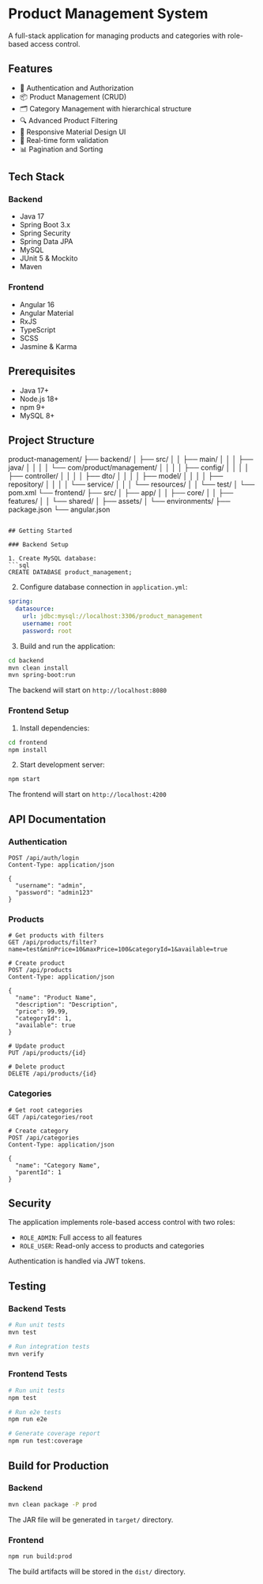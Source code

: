 # Product Management System

A full-stack application for managing products and categories with role-based access control.

## Features

- 🔐 Authentication and Authorization
- 📦 Product Management (CRUD)
- 🗂️ Category Management with hierarchical structure
- 🔍 Advanced Product Filtering
- 📱 Responsive Material Design UI
- 🔄 Real-time form validation
- 📊 Pagination and Sorting

## Tech Stack

### Backend
- Java 17
- Spring Boot 3.x
- Spring Security
- Spring Data JPA
- MySQL
- JUnit 5 & Mockito
- Maven

### Frontend
- Angular 16
- Angular Material
- RxJS
- TypeScript
- SCSS
- Jasmine & Karma

## Prerequisites

- Java 17+
- Node.js 18+
- npm 9+
- MySQL 8+

## Project Structure 

product-management/
├── backend/
│ ├── src/
│ │ ├── main/
│ │ │ ├── java/
│ │ │ │ └── com/product/management/
│ │ │ │ ├── config/
│ │ │ │ ├── controller/
│ │ │ │ ├── dto/
│ │ │ │ ├── model/
│ │ │ │ ├── repository/
│ │ │ │ └── service/
│ │ │ └── resources/
│ │ └── test/
│ └── pom.xml
└── frontend/
├── src/
│ ├── app/
│ │ ├── core/
│ │ ├── features/
│ │ └── shared/
│ ├── assets/
│ └── environments/
├── package.json
└── angular.json
```

## Getting Started

### Backend Setup

1. Create MySQL database:
```sql
CREATE DATABASE product_management;
```

2. Configure database connection in `application.yml`:
```yaml
spring:
  datasource:
    url: jdbc:mysql://localhost:3306/product_management
    username: root
    password: root
```

3. Build and run the application:
```bash
cd backend
mvn clean install
mvn spring-boot:run
```

The backend will start on `http://localhost:8080`

### Frontend Setup

1. Install dependencies:
```bash
cd frontend
npm install
```

2. Start development server:
```bash
npm start
```

The frontend will start on `http://localhost:4200`

## API Documentation

### Authentication

```http
POST /api/auth/login
Content-Type: application/json

{
  "username": "admin",
  "password": "admin123"
}
```

### Products

```http
# Get products with filters
GET /api/products/filter?name=test&minPrice=10&maxPrice=100&categoryId=1&available=true

# Create product
POST /api/products
Content-Type: application/json

{
  "name": "Product Name",
  "description": "Description",
  "price": 99.99,
  "categoryId": 1,
  "available": true
}

# Update product
PUT /api/products/{id}

# Delete product
DELETE /api/products/{id}
```

### Categories

```http
# Get root categories
GET /api/categories/root

# Create category
POST /api/categories
Content-Type: application/json

{
  "name": "Category Name",
  "parentId": 1
}
```

## Security

The application implements role-based access control with two roles:
- `ROLE_ADMIN`: Full access to all features
- `ROLE_USER`: Read-only access to products and categories

Authentication is handled via JWT tokens.

## Testing

### Backend Tests

```bash
# Run unit tests
mvn test

# Run integration tests
mvn verify
```

### Frontend Tests

```bash
# Run unit tests
npm test

# Run e2e tests
npm run e2e

# Generate coverage report
npm run test:coverage
```

## Build for Production

### Backend

```bash
mvn clean package -P prod
```

The JAR file will be generated in `target/` directory.

### Frontend

```bash
npm run build:prod
```

The build artifacts will be stored in the `dist/` directory.
